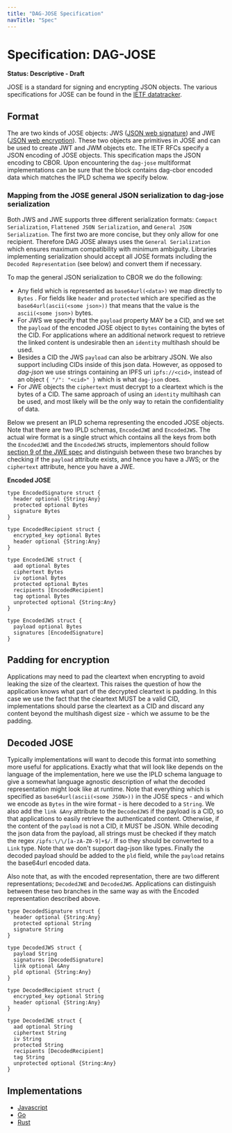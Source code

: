 ```yaml
---
title: "DAG-JOSE Specification"
navTitle: "Spec"
---
```


# Specification: DAG-JOSE

**Status: Descriptive - Draft**

JOSE is a standard for signing and encrypting JSON objects. The various specifications for JOSE can be found in the [IETF datatracker](https://datatracker.ietf.org/wg/jose/documents/). 

## Format

The are two kinds of JOSE objects: JWS ([JSON web signature](https://datatracker.ietf.org/doc/rfc7515/?include_text=1)) and JWE ([JSON web encryption](https://datatracker.ietf.org/doc/rfc7516/?include_text=1)). These two objects are primitives in JOSE and can be used to create JWT and JWM objects etc. The IETF RFCs specify a JSON encoding of JOSE objects. This specification maps the JSON encoding to CBOR. Upon encountering the `dag-jose` multiformat implementations can be sure that the block contains dag-cbor encoded data which matches the IPLD schema we specify below.

### Mapping from the JOSE general JSON serialization to dag-jose serialization

Both JWS and JWE supports three different serialization formats: `Compact Serialization`, `Flattened JSON Serialization`, and `General JSON Serialization`. The first two are more concise, but they only allow for one recipient. Therefore DAG JOSE always uses the `General Serialization` which ensures maximum compatibility with minimum ambiguity. Libraries implementing serialization should accept all JOSE formats including the `Decoded Representation` (see below) and convert them if necessary.

To map the general JSON serialization to CBOR we do the following:

- Any field which is represented as `base64url(<data>)` we map directly to `Bytes` . For fields like `header` and `protected` which are specified as the `base64url(ascii(<some json>))` that means that the value is the `ascii(<some json>)` bytes.
- For JWS we specify that the `payload` property MAY be a CID, and we set the `payload` of the encoded JOSE object to `Bytes` containing the bytes of the CID. For applications where an additional network request to retrieve the linked content is undesirable then an `identity` multihash should be used.
- Besides a CID the JWS `payload` can also be arbitrary JSON. We also support including CIDs inside of this json data. However, as opposed to *dag-json* we use strings containing an IPFS uri `ipfs://<cid>`, instead of an object `{ "/": "<cid>" }` which is what `dag-json` does.
- For JWE objects the `ciphertext` must decrypt to a cleartext which is the bytes of a CID. The same approach of using an `identity` multihash can be used, and most likely will be the only way to retain the confidentiality of data.

Below we present an IPLD schema representing the encoded JOSE objects. Note that there are two IPLD schemas, `EncodedJWE` and `EncodedJWS`. The actual wire format is a single struct which contains all the keys from both the `EncodedJWE` and the `EncodedJWS` structs, implementors should follow [section 9 of the JWE spec](https://tools.ietf.org/html/rfc7516#section-9) and distinguish between these two branches by checking if the `payload` attribute exists, and hence you have a JWS; or the `ciphertext` attribute, hence you have a JWE.

**Encoded JOSE**

```ipldsch
type EncodedSignature struct {
  header optional {String:Any}
  protected optional Bytes
  signature Bytes
}

type EncodedRecipient struct {
  encrypted_key optional Bytes
  header optional {String:Any}
}

type EncodedJWE struct {
  aad optional Bytes
  ciphertext Bytes
  iv optional Bytes
  protected optional Bytes
  recipients [EncodedRecipient]
  tag optional Bytes
  unprotected optional {String:Any}
}

type EncodedJWS struct {
  payload optional Bytes
  signatures [EncodedSignature]
}
```

## Padding for encryption

Applications may need to pad the cleartext when encrypting to avoid leaking the size of the cleartext. This raises the question of how the application knows what part of the decrypted cleartext is padding. In this case we use the fact that the cleartext MUST be a valid CID, implementations should parse the cleartext as a CID and discard any content beyond the multihash digest size - which we assume to be the padding.


## Decoded JOSE

Typically implementations will want to decode this format into something more useful for applications. Exactly what that will look like depends on the language of the implementation, here we use the IPLD schema language to give a somewhat language agnostic description of what the decoded representation might look like at runtime. Note that everything which is specified as `base64url(ascii(<some JSON>))` in the JOSE specs - and which we encode as `Bytes` in the wire format - is here decoded to a `String`. We also add the `link &Any` attribute to the `DecodedJWS` if the payload is a CID, so that applications to easily retrieve the authenticated content. Otherwise, if the content of the `payload` is not a CID, it MUST be JSON. While decoding the json data from the payload, all strings must be checked if they match the regex `/ipfs:\/\/[a-zA-Z0-9]+$/`. If so they should be converted to a `Link` type. Note that we don't support dag-json like types. Finally the decoded payload should be added to the `pld` field, while the `payload` retains the base64url encoded data.

Also note that, as with the encoded representation, there are two different representations; `DecodedJWE` and `DecodedJWS`. Applications can distinguish between these two branches in the same way as with the Encoded representation described above.

```ipldsch
type DecodedSignature struct {
  header optional {String:Any}
  protected optional String
  signature String
}

type DecodedJWS struct {
  payload String
  signatures [DecodedSignature]
  link optional &Any
  pld optional {String:Any}
}

type DecodedRecipient struct {
  encrypted_key optional String
  header optional {String:Any}
}

type DecodedJWE struct {
  aad optional String
  ciphertext String
  iv String
  protected String
  recipients [DecodedRecipient]
  tag String
  unprotected optional {String:Any}
}
```

## Implementations

- [Javascript](https://github.com/oed/js-dag-jose)
- [Go](https://github.com/alexjg/go-dag-jose)
- [Rust](https://github.com/ceramicnetwork/rust-dag-jose)
